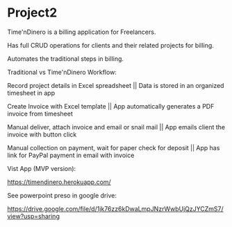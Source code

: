 # Project2

Time'nDinero is a billing application for Freelancers.

Has full CRUD operations for clients and their related projects for billing.

Automates the traditional steps in billing.

Traditional vs Time'nDinero Workflow:

Record project details in Excel spreadsheet || Data is stored in an organized timesheet in app

Create Invoice with Excel template || App automatically generates a PDF invoice from timesheet

Manual deliver, attach invoice and email or snail mail || App emails client the invoice with button click

Manual collection on payment, wait for paper check for deposit || App has link for PayPal payment in email with invoice

Vist App (MVP version):

https://timendinero.herokuapp.com/

See powerpoint preso in google drive:

https://drive.google.com/file/d/1jk76zz6kDwaLmpJNzrWwbUjQzJYCZmS7/view?usp=sharing

